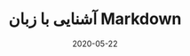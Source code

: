 ---
title: آشنایی با زبان Markdown
date: "2020-05-22"
description: "آشنایی با زبان Markdown"
videoSourceURL: https://www.youtube.com/embed/s66V0PKNmiY
videoTitle: "آشنایی با زبان Markdown"
cover: cover.jpg
category: technology
---